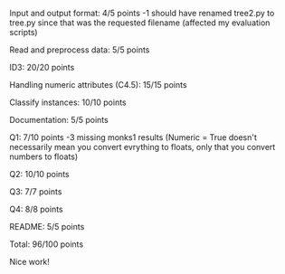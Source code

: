 Input and output format: 4/5 points
-1 should have renamed tree2.py to tree.py since that was the requested filename (affected my evaluation scripts)


Read and preprocess data: 5/5 points


ID3: 20/20 points


Handling numeric attributes (C4.5): 15/15 points


Classify instances: 10/10 points


Documentation: 5/5 points


Q1: 7/10 points
-3 missing monks1 results (Numeric = True doesn't necessarily mean you convert evrything to floats, only that you convert numbers to floats)


Q2: 10/10 points


Q3: 7/7 points


Q4: 8/8 points


README: 5/5 points


Total: 96/100 points

Nice work!
